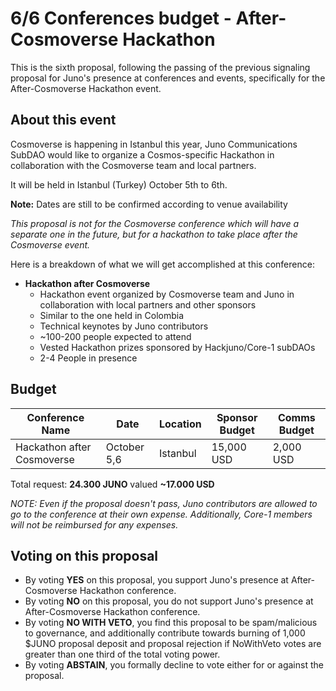 # 6/6 Conferences budget - After-Cosmoverse Hackathon

This is the sixth proposal, following the passing of the previous signaling proposal for Juno's presence at conferences and events, specifically for the After-Cosmoverse Hackathon event.

## About this event
Cosmoverse is happening in Istanbul this year, Juno Communications SubDAO would like to organize a Cosmos-specific Hackathon in collaboration with the Cosmoverse team and local partners.

It will be held in Istanbul (Turkey) October 5th to 6th. 

**Note:** Dates are still to be confirmed according to venue availability

*This proposal is not for the Cosmoverse conference which will have a separate one in the future, but for a hackathon to take place after the Cosmoverse event.*

Here is a breakdown of what we will get accomplished at this conference:

- **Hackathon after Cosmoverse**
    - Hackathon event organized by Cosmoverse team and Juno in collaboration with local partners and other sponsors
    - Similar to the one held in Colombia
    - Technical keynotes by Juno contributors
    - ~100-200 people expected to attend
    - Vested Hackathon prizes sponsored by Hackjuno/Core-1 subDAOs
    - 2-4 People in presence

## Budget

| Conference Name | Date | Location | Sponsor Budget | Comms Budget |
| -------- | -------- | -------- | -------- | -------- |
| Hackathon after Cosmoverse | October 5,6 | Istanbul | 15,000 USD | 2,000 USD |

Total request: **24.300 JUNO** valued **~17.000 USD**

*NOTE: Even if the proposal doesn't pass, Juno contributors are allowed to go to the conference at their own expense. Additionally, Core-1 members will not be reimbursed for any expenses.*

## Voting on this proposal
* By voting **YES** on this proposal, you support Juno's presence at After-Cosmoverse Hackathon conference.
* By voting **NO** on this proposal, you do not support Juno's presence at After-Cosmoverse Hackathon conference.
* By voting **NO WITH VETO**, you find this proposal to be spam/malicious to governance, and additionally contribute towards burning of 1,000 $JUNO proposal deposit and proposal rejection if NoWithVeto votes are greater than one third of the total voting power.
* By voting **ABSTAIN**, you formally decline to vote either for or against the proposal.